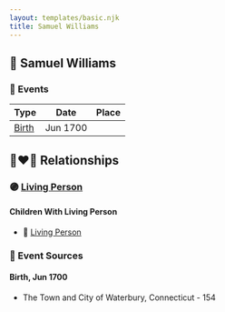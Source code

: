 ```yaml
---
layout: templates/basic.njk
title: Samuel Williams
---
```

## 🔵 Samuel Williams

### 📆 Events

Type | Date | Place
------ | ------ | ------
[Birth](#event-94f287fd-fff1-4e52-b4fb-e5de86831dfb) | Jun 1700 |

## 👩‍❤️‍👨 Relationships

### 🟣 [Living Person](/people/2/27215076)

#### Children With Living Person
* 🔵 [Living Person](/people/5/55971024)
### 📰 Event Sources

#### <a id="event-94f287fd-fff1-4e52-b4fb-e5de86831dfb"></a> Birth, Jun 1700
* The Town and City of Waterbury, Connecticut  - 154